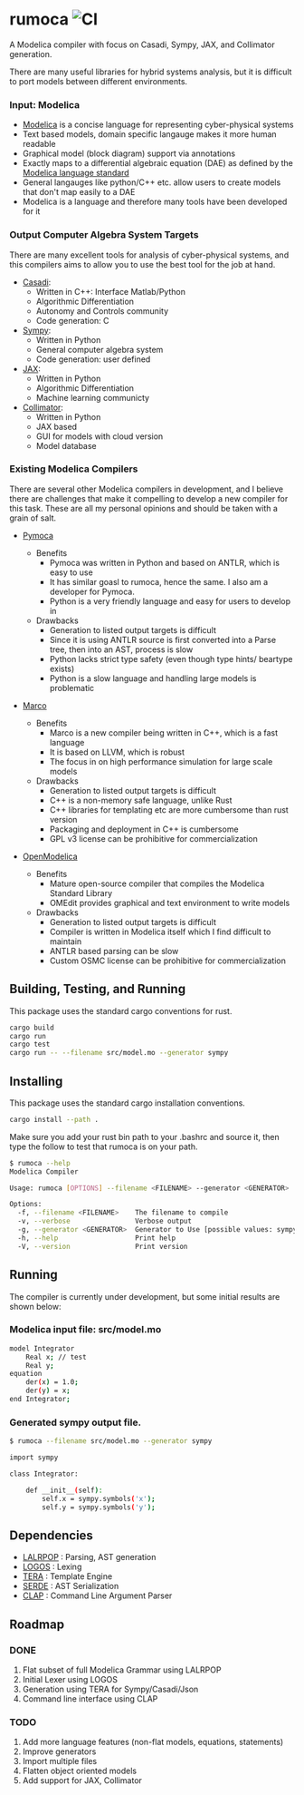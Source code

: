# rumoca ![CI](https://github.com/jgoppert/rumoca/actions/workflows/rust.yml/badge.svg)

A Modelica compiler with focus on Casadi, Sympy, JAX, and Collimator generation.

There are many useful libraries for hybrid systems analysis, but it is difficult to
port models between different environments.

### Input: Modelica
* [Modelica](https://modelica.org/) is a concise language for representing cyber-physical systems
* Text based models, domain specific langauge makes it more human readable
* Graphical model (block diagram) support via annotations
* Exactly maps to a differential algebraic equation (DAE) as defined by the [Modelica language standard](https://specification.modelica.org/master/)
* General langauges like python/C++ etc. allow users to create models that don't map easily to a DAE
* Modelica is a language and therefore many tools have been developed for it 

### Output Computer Algebra System Targets
There are many excellent tools for analysis of cyber-physical systems, and this compilers
aims to allow you to use the best tool for the job at hand.
* [Casadi](https://github.com/casadi/casadi):
    * Written in C++: Interface Matlab/Python
    * Algorithmic Differentiation
    * Autonomy and Controls community
    * Code generation: C
* [Sympy](https://github.com/sympy/sympy):
    * Written in Python
    * General computer algebra system
    * Code generation: user defined
* [JAX](https://github.com/jax-ml/jax): 
    * Written in Python
    * Algorithmic Differentiation
    * Machine learning communicty
* [Collimator](https://py.collimator.ai/): 
    * Written in Python
    * JAX based
    * GUI for models with cloud version
    * Model database

### Existing Modelica Compilers

There are several other Modelica compilers in development, and I believe there are challenges
that make it compelling to develop a new compiler for this task. These are all my personal 
opinions and should be taken with a grain of salt.

* [Pymoca](https://github.com/pymoca/pymoca)
    * Benefits
        * Pymoca was written in Python and based on ANTLR, which is easy to use
        * It has similar goasl to rumoca, hence the same. I also am a developer for Pymoca.
        * Python is a very friendly language and easy for users to develop in
    * Drawbacks
        * Generation to listed output targets is difficult
        * Since it is using ANTLR source is first converted into a Parse tree, then into an AST, process is slow
        * Python lacks strict type safety (even though type hints/ beartype exists)
        * Python is a slow language and handling large models is problematic

* [Marco](https://github.com/marco-compiler/marco)
    * Benefits
        * Marco is a new compiler being written in C++, which is a fast language
        * It is based on LLVM, which is robust
        * The focus in on high performance simulation for large scale models
    * Drawbacks
        * Generation to listed output targets is difficult
        * C++ is a non-memory safe language, unlike Rust
        * C++ libraries for templating etc are more cumbersome than rust version
        * Packaging and deployment in C++ is cumbersome
        * GPL v3 license can be prohibitive for commercialization

* [OpenModelica](https://openmodelica.org/)
    * Benefits
        * Mature open-source compiler that compiles the Modelica Standard Library
        * OMEdit provides graphical and text environment to write models
    * Drawbacks
        * Generation to listed output targets is difficult
        * Compiler is written in Modelica itself which I find difficult to maintain
        * ANTLR based parsing can be slow
        * Custom OSMC license can be prohibitive for commercialization

## Building, Testing, and Running

This package uses the standard cargo conventions for rust.

```bash
cargo build
cargo run
cargo test
cargo run -- --filename src/model.mo --generator sympy
```

## Installing

This package uses the standard cargo installation conventions.

```bash
cargo install --path .
```

Make sure you add your rust bin path to your .bashrc and source it, then
type the follow to test that rumoca is on your path.

```bash
$ rumoca --help
Modelica Compiler

Usage: rumoca [OPTIONS] --filename <FILENAME> --generator <GENERATOR>

Options:
  -f, --filename <FILENAME>    The filename to compile
  -v, --verbose                Verbose output
  -g, --generator <GENERATOR>  Generator to Use [possible values: sympy, json, casadi-mx, casadi-sx]
  -h, --help                   Print help
  -V, --version                Print version
```

## Running

The compiler is currently under development, but some initial results are shown below:

### Modelica input file: **src/model.mo**
```bash
model Integrator
    Real x; // test
    Real y;
equation
    der(x) = 1.0;
    der(y) = x;
end Integrator;
```

### Generated sympy output file.
```bash
$ rumoca --filename src/model.mo --generator sympy

import sympy

class Integrator:

    def __init__(self):
        self.x = sympy.symbols('x');
        self.y = sympy.symbols('y');
```


## Dependencies

* [LALRPOP](https://github.com/lalrpop/lalrpop) : Parsing, AST generation
* [LOGOS](https://github.com/maciejhirsz/logos) : Lexing
* [TERA](https://github.com/Keats/tera) : Template Engine
* [SERDE](https://serde.rs/) : AST Serialization
* [CLAP](https://github.com/clap-rs/clap) : Command Line Argument Parser

## Roadmap

### DONE
1. Flat subset of full Modelica Grammar using LALRPOP
2. Initial Lexer using LOGOS
3. Generation using TERA for Sympy/Casadi/Json
4. Command line interface using CLAP

### TODO
1. Add more language features (non-flat models, equations, statements)
2. Improve generators
3. Import multiple files
4. Flatten object oriented models 
5. Add support for JAX, Collimator
